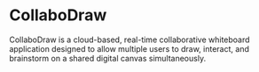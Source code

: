 # CollaboDraw
CollaboDraw is a cloud-based, real-time collaborative whiteboard application designed to allow multiple users to draw, interact, and brainstorm on a shared digital canvas simultaneously.
